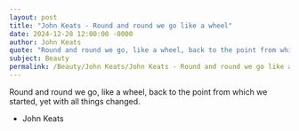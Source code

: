 ```yaml
---
layout: post
title: "John Keats - Round and round we go like a wheel"
date: 2024-12-28 12:00:00 -0000
author: John Keats
quote: "Round and round we go, like a wheel, back to the point from which we started, yet with all things changed."
subject: Beauty
permalink: /Beauty/John Keats/John Keats - Round and round we go like a wheel
---
```


Round and round we go, like a wheel, back to the point from which we started, yet with all things changed.

- John Keats
